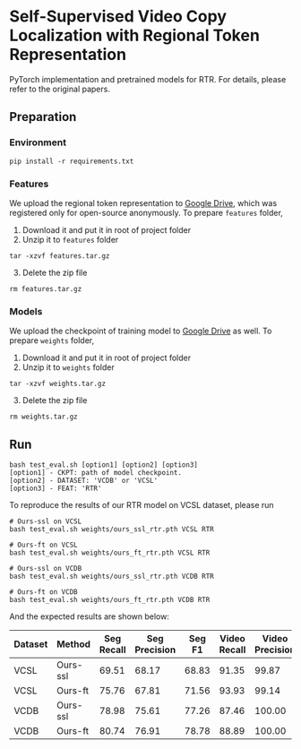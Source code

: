 # Self-Supervised Video Copy Localization with Regional Token Representation

PyTorch implementation and pretrained models 
for RTR. For details, please refer to the original papers.

## Preparation

### Environment
```shell
pip install -r requirements.txt
```

### Features
We upload the regional token representation to 
[Google Drive](https://drive.google.com/file/d/1Q25tt80ekLxUgukXvukB0jMUZtdUCcbe/view?usp=drive_link), 
which was registered only for open-source anonymously. 
To prepare `features` folder,
1. Download it and put it in root of project folder
2. Unzip it to `features` folder
```shell
tar -xzvf features.tar.gz
```
3. Delete the zip file
```shell
rm features.tar.gz
```

### Models

We upload the checkpoint of training model to 
[Google Drive](https://drive.google.com/file/d/1DhGdbRogXR1C9lgcrrEU73tJBkZj5k8j/view?usp=drive_link)
as well. To prepare `weights` folder,
1. Download it and put it in root of project folder
2. Unzip it to `weights` folder
```shell
tar -xzvf weights.tar.gz
```
3. Delete the zip file
```shell
rm weights.tar.gz
```

## Run
```shell
bash test_eval.sh [option1] [option2] [option3]
[option1] - CKPT: path of model checkpoint.
[option2] - DATASET: 'VCDB' or 'VCSL'
[option3] - FEAT: 'RTR'
```

To reproduce the  results of our RTR model on VCSL dataset, please run
```shell
# Ours-ssl on VCSL
bash test_eval.sh weights/ours_ssl_rtr.pth VCSL RTR

# Ours-ft on VCSL
bash test_eval.sh weights/ours_ft_rtr.pth VCSL RTR

# Ours-ssl on VCDB
bash test_eval.sh weights/ours_ssl_rtr.pth VCDB RTR

# Ours-ft on VCDB
bash test_eval.sh weights/ours_ft_rtr.pth VCDB RTR
```
And the expected results are shown below:

| Dataset | Method    | Seg Recall | Seg Precision | Seg F1 | Video Recall | Video Precision | Video F1 |
|---------|-----------|------------|---------------|--------|--------------|-----------------|----------|
| VCSL    | Ours-ssl  | 69.51      | 68.17         | 68.83  | 91.35        | 99.87           | 95.42    |
| VCSL    | Ours-ft   | 75.76      | 67.81         | 71.56  | 93.93        | 99.14           | 96.46    |
| VCDB    | Ours-ssl  | 78.98      | 75.61         | 77.26  | 87.46        | 100.00          | 93.31    |
| VCDB    | Ours-ft   | 80.74      | 76.91         | 78.78  | 88.89        | 100.00          | 94.12    |
